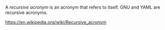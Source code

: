 A _recursive acronym_ is an acronym that refers to itself. GNU and YAML are recursive acronyms. 

https://en.wikipedia.org/wiki/Recursive_acronym